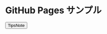 <html>
	<head>
		<meta charset="UTF-8">
		<title>TipsNote : GitHub Pages Sample
		</title>
	</head>
	<body>
		<main>
		  <h1>GitHub Pages サンプル</h1>
  		<a href="http://www.tam-tam.co.jp/tipsnote/"><button>TipsNote</button></a>
		</main>
	</body>
</html>
